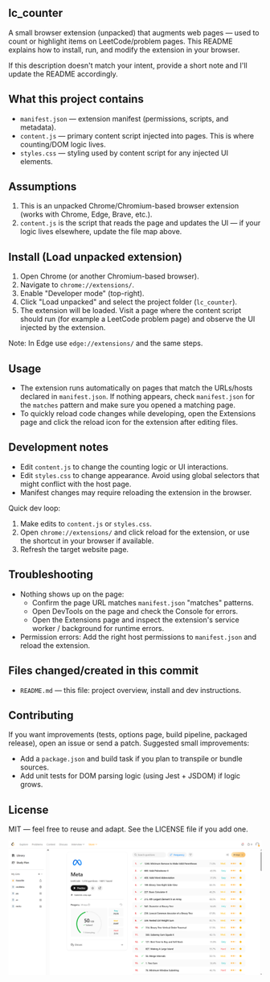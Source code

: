 ## lc_counter

A small browser extension (unpacked) that augments web pages — used to count or highlight items on LeetCode/problem pages. This README explains how to install, run, and modify the extension in your browser.

If this description doesn't match your intent, provide a short note and I'll update the README accordingly.

## What this project contains

- `manifest.json` — extension manifest (permissions, scripts, and metadata).
- `content.js` — primary content script injected into pages. This is where counting/DOM logic lives.
- `styles.css` — styling used by content script for any injected UI elements.

## Assumptions

1. This is an unpacked Chrome/Chromium-based browser extension (works with Chrome, Edge, Brave, etc.).
2. `content.js` is the script that reads the page and updates the UI — if your logic lives elsewhere, update the file map above.

## Install (Load unpacked extension)

1. Open Chrome (or another Chromium-based browser).
2. Navigate to `chrome://extensions/`.
3. Enable "Developer mode" (top-right).
4. Click "Load unpacked" and select the project folder (`lc_counter`).
5. The extension will be loaded. Visit a page where the content script should run (for example a LeetCode problem page) and observe the UI injected by the extension.

Note: In Edge use `edge://extensions/` and the same steps.

## Usage

- The extension runs automatically on pages that match the URLs/hosts declared in `manifest.json`. If nothing appears, check `manifest.json` for the `matches` pattern and make sure you opened a matching page.
- To quickly reload code changes while developing, open the Extensions page and click the reload icon for the extension after editing files.

## Development notes

- Edit `content.js` to change the counting logic or UI interactions.
- Edit `styles.css` to change appearance. Avoid using global selectors that might conflict with the host page.
- Manifest changes may require reloading the extension in the browser.

Quick dev loop:

1. Make edits to `content.js` or `styles.css`.
2. Open `chrome://extensions/` and click reload for the extension, or use the shortcut in your browser if available.
3. Refresh the target website page.

## Troubleshooting

- Nothing shows up on the page:
  - Confirm the page URL matches `manifest.json` "matches" patterns.
  - Open DevTools on the page and check the Console for errors.
  - Open the Extensions page and inspect the extension's service worker / background for runtime errors.
- Permission errors: Add the right host permissions to `manifest.json` and reload the extension.

## Files changed/created in this commit

- `README.md` — this file: project overview, install and dev instructions.

## Contributing

If you want improvements (tests, options page, build pipeline, packaged release), open an issue or send a patch. Suggested small improvements:

- Add a `package.json` and build task if you plan to transpile or bundle sources.
- Add unit tests for DOM parsing logic (using Jest + JSDOM) if logic grows.

## License

MIT — feel free to reuse and adapt. See the LICENSE file if you add one.

![LeetCode Counter UI](Screenshot%202025-10-03%20200702.png)
